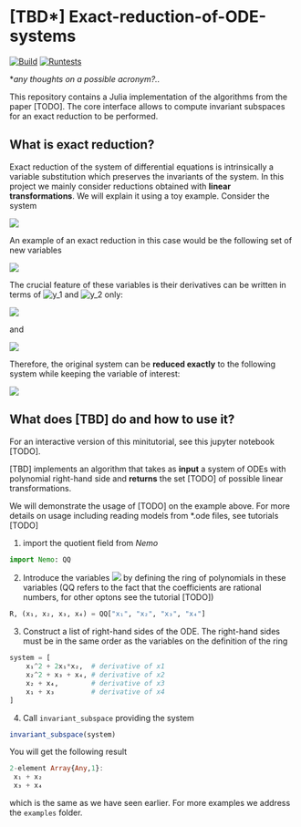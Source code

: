 # [TBD*] Exact-reduction-of-ODE-systems

[![Build](https://github.com/x3042/Exact-reduction-of-ODE-systems/actions/workflows/Build.yml/badge.svg)](https://github.com/x3042/Exact-reduction-of-ODE-systems/actions/workflows/Build.yml) [![Runtests](https://github.com/x3042/Exact-reduction-of-ODE-systems/actions/workflows/Runtests.yml/badge.svg)](https://github.com/x3042/Exact-reduction-of-ODE-systems/actions/workflows/Runtests.yml)

**any thoughts on a possible acronym?..*

This repository contains a Julia implementation of the algorithms from the paper [TODO]. The core interface allows to compute invariant subspaces for an exact reduction to be performed.

## What is exact reduction?

Exact reduction of the system of differential equations is intrinsically a variable substitution which preserves the invariants of the system. In this project we mainly consider reductions obtained with **linear transformations**. We will explain it using a toy example. Consider the system

<img src="https://render.githubusercontent.com/render/math?math=\begin{cases} \dot{x}_1 = x_1^2 %2b 2x_1x_2,\\ \dot{x}_2  =  x_2^2 %2b x_3 %2b x_4,\\ \dot{x}_3  = x_2 %2b x_4, \\\dot{x}_4 = x_1 %2b x_3 \end{cases}\\">

An example of an exact reduction in this case would be the following set of new variables

<img src="https://render.githubusercontent.com/render/math?math=y_1 = x_1 %2b x_2 \quad \text{ and } \quad y_2 = x_3 %2b x_4\\">

The crucial feature of these variables is their derivatives can be written in terms of ![$y_1$](https://render.githubusercontent.com/render/math?math=%24y_1%24) and ![$y_2$](https://render.githubusercontent.com/render/math?math=%24y_2%24) only:

<img src="https://render.githubusercontent.com/render/math?math=\dot{y_1} = \dot{x_1} %2b \dot{x_2} = x_1^2 %2b 2x_1x_2 %2b x_2^2 %2b x_3 %2b x_4 = y_1^2 %2b y_2\\">

and 

<img src="https://render.githubusercontent.com/render/math?math=\dot{y_2} = \dot{x_3} %2b \dot{x_4} = x_1 %2b x_2 %2b x_3 %2b x_4 = y_1 %2b y_2">

Therefore, the original system can be **reduced exactly** to the following system while keeping the variable of interest:

<img src="https://render.githubusercontent.com/render/math?math=\begin{cases} \dot{y}_1 = y_1^2 %2b y_2,\\ \dot{y}_2  =   y_1 %2b y_2\end{cases}\\">

## What does [TBD] do and how to use it?

For an interactive version of this minitutorial, see this jupyter notebook [TODO].

[TBD] implements an algorithm that takes as **input** a system of ODEs with polynomial right-hand side and **returns** the set [TODO] of possible linear transformations.

We will demonstrate the usage of [TODO] on the example above. For more details on usage including reading models from \*.ode files, see tutorials [TODO]

1. import the quotient field from *Nemo*

```julia
import Nemo: QQ
```

2. Introduce the variables <img src="https://render.githubusercontent.com/render/math?math=x_1, x_2, x_3, x_4"> by defining the ring of polynomials in these variables (QQ refers to the fact that the coefficients are rational numbers, for other optons see the tutorial [TODO])

```julia
R, (x₁, x₂, x₃, x₄) = QQ["x₁", "x₂", "x₃", "x₄"]
```

3. Construct a list of right-hand sides of the ODE. The right-hand sides must be in the same order as the variables on the definition of the ring

```julia
system = [
    x₁^2 + 2x₁*x₂,  # derivative of x1
    x₂^2 + x₃ + x₄, # derivative of x2
    x₂ + x₄,        # derivative of x3
    x₁ + x₃         # derivative of x4
]
```

4. Call `invariant_subspace` providing the system

```julia
invariant_subspace(system)
```

You will get the following result

```julia
2-element Array{Any,1}:
 x₁ + x₂
 x₃ + x₄
```

which is the same as we have seen earlier. For more examples we address the `examples` folder.

